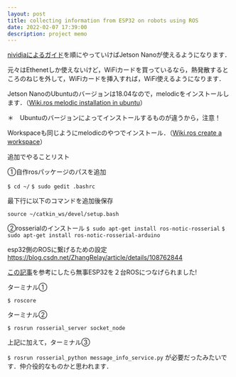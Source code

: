 ```yaml
---
layout: post
title: collecting information from ESP32 on robots using ROS
date: 2022-02-07 17:39:00
description: project memo
---
```


[nividiaによるガイド](https://developer.nvidia.com/embedded/learn/get-started-jetson-nano-devkit)を順にやっていけばJetson Nanoが使えるようになります．

元々はEthenetしか使えないけど，WiFiカードを買っているなら，熱発散するところのねじを外して，WiFiカードを挿入すれば，WiFi使えるようになります．

Jetson NanoのUbuntuのバージョンは18.04なので，melodicをインストールします．（[Wiki.ros melodic installation in ubuntu](http://wiki.ros.org/melodic/Installation/Ubuntu)）

＊　Ubuntuのバージョンによってインストールするものが違うから，注意！

Workspaceも同じようにmelodicのやつでインストール．（[Wiki.ros create a workspace](http://wiki.ros.org/ja/catkin/Tutorials/create_a_workspace)）

追加でやることリスト

①自作rosパッケージのパスを追加

`$ cd ~/`
`$ sudo gedit .bashrc`

最下行に以下のコマンドを追加後保存

`source ~/catkin_ws/devel/setup.bash`

②rosserialのインストール
`$ sudo apt-get install ros-notic-rosserial`
`$ sudo apt-get install ros-notic-rosserial-arduino`

esp32側のROSに繋げるための設定
https://blog.csdn.net/ZhangRelay/article/details/108762844

[この記事](https://web.fs.uni-lj.si/lampa/rosin/ROS%20Summer%20School/Day%202/motor_control/)を参考にしたら無事ESP32を２台ROSにつなげられました!

ターミナル①

`$ roscore`

ターミナル②

`$ rosrun rosserial_server socket_node`

上記に加えて，ターミナル③

`$ rosrun rosserial_python message_info_service.py`
が必要だったみたいです．仲介役的なものかと思われます．